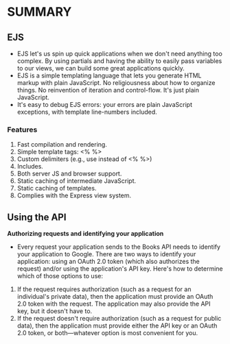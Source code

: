# SUMMARY #

## EJS ##
- EJS let's us spin up quick applications when we don't need anything too complex. By using partials and having the ability to easily pass variables to our views, we can build some great applications quickly.
- EJS is a simple templating language that lets you generate HTML markup with plain JavaScript. No religiousness about how to organize things. No reinvention of iteration and control-flow. It's just plain JavaScript.
- It's easy to debug EJS errors: your errors are plain JavaScript exceptions, with template line-numbers included.

### Features ###
1. Fast compilation and rendering.
1. Simple template tags: <% %>
1. Custom delimiters (e.g., use <? ?> instead of <% %>)
1. Includes.
1. Both server JS and browser support.
1. Static caching of intermediate JavaScript.
1. Static caching of templates.
1. Complies with the Express view system.

## Using the API ##
**Authorizing requests and identifying your application**
- Every request your application sends to the Books API needs to identify your application to Google. There are two ways to identify your application: using an OAuth 2.0 token (which also authorizes the request) and/or using the application's API key. Here's how to determine which of those options to use:
1. If the request requires authorization (such as a request for an individual's private data), then the application must provide an OAuth 2.0 token with the request. The application may also provide the API key, but it doesn't have to.
1. If the request doesn't require authorization (such as a request for public data), then the application must provide either the API key or an OAuth 2.0 token, or both—whatever option is most convenient for you.

